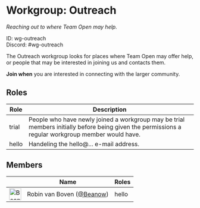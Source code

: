 <!-- GENERATED FILE, DON'T EDIT -->
# Workgroup: Outreach

_Reaching out to where Team Open may help._

ID: wg-outreach<br>
Discord: #wg-outreach

The Outreach workgroup looks for places where Team Open may offer help,
or people that may be interested in joining us and contacts them.

**Join when** you are interested in connecting with the larger community.


## Roles

Role | Description
-|-
trial|People who have newly joined a workgroup may be trial members initially before being given the permissions a regular workgroup member would have.
hello|Handeling the hello@... e-mail address.

## Members

&nbsp;|Name|Roles
-|-|-
<img src="https://avatars.githubusercontent.com/Beanow?v=4&s=32" width="32" height="32" alt="Beanow" />|Robin van Boven ([@Beanow](https://github.com/Beanow))|hello
